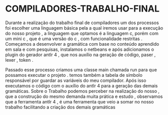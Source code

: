 # COMPILADORES-TRABALHO-FINAL

Durante a realização do trabalho final de compiladores um dos processos foi escolher uma linguagem básica pela a qual iremos usar para a execução do nosso projeto , a linguagem que optamos é a linguagem c, porém com um mini c , que  é uma versão do c , com funcionalidade restritas .
  Começamos a desenvolver a gramática com base no conteúdo aprendido em sala e com pesquisas, instalamos o netbeans e após adicionamos o plugin do gerador antlr 4 , que nos auxílio na geração de código, paser , lexer , token .

Passado esse processo criamos uma classe main chamada run para que possamos executar o projeto .
temos também a tabela de símbolo responsável por guardar as variáveis do meu compilador. Após isso executamos o código com o auxílio do antlr 4  para a geração das demais gramáticas. Sobre  o Trabalho podemos perceber na realização do nosso , que a construção do mesmo demanda muita prática e estudo , observamos que a ferramenta antlr 4 , é uma ferramenta que veio a somar no nosso  trabalho facilitando a criação dos demais gramáticas  
